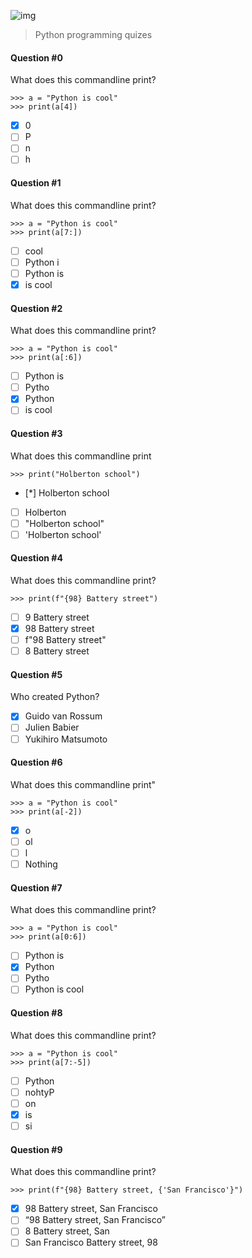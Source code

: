 ![img](https://assets.imaginablefutures.com/media/images/ALX_Logo.max-200x150.png)
> Python programming quizes

#### Question #0
What does this commandline print?
```
>>> a = "Python is cool"
>>> print(a[4])
```
* [X] 0
* [ ] P
* [ ] n
* [ ] h

#### Question #1
What does this commandline print?
```
>>> a = "Python is cool"
>>> print(a[7:])
```
* [ ] cool
* [ ] Python i
* [ ] Python is
* [X] is cool

#### Question #2
What does this commandline print?
```
>>> a = "Python is cool"
>>> print(a[:6])
```
* [ ] Python is
* [ ] Pytho
* [X] Python
* [ ] is cool 

#### Question #3
What does this commandline print
```
>>> print("Holberton school")
```
* [*] Holberton school
* [ ] Holberton
* [ ] "Holberton school"
* [ ] 'Holberton school'

#### Question #4
What does this commandline print?
```
>>> print(f"{98} Battery street")
```
* [ ] 9 Battery street
* [X] 98 Battery street
* [ ] f"98 Battery street"
* [ ] 8 Battery street

#### Question #5
Who created Python?
* [X] Guido van Rossum
* [ ] Julien Babier
* [ ] Yukihiro Matsumoto

#### Question #6
What does this commandline print"
```
>>> a = "Python is cool"
>>> print(a[-2])
```
* [X] o
* [ ] ol 
* [ ] l
* [ ] Nothing

#### Question #7
What does this commandline print?
```
>>> a = "Python is cool"
>>> print(a[0:6])
```
* [ ] Python is
* [X] Python 
* [ ] Pytho
* [ ] Python is cool

#### Question #8
What does this commandline print?
```
>>> a = "Python is cool"
>>> print(a[7:-5])
```
* [ ] Python
* [ ] nohtyP
* [ ] on
* [X] is
* [ ] si

#### Question #9
What does this commandline print?
```
>>> print(f"{98} Battery street, {'San Francisco'}")
```
* [X] 98 Battery street, San Francisco
* [ ] “98 Battery street, San Francisco”
* [ ] 8 Battery street, San
* [ ] San Francisco Battery street, 98